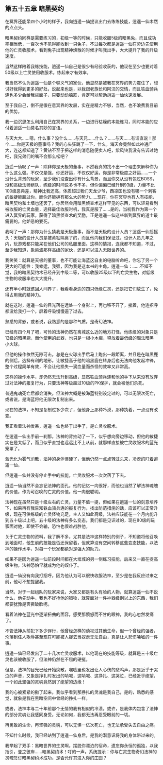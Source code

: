 ## 第五十五章 暗黑契约

在冥界还能呆四个小时的样子，我向逍遥一仙提议出门去练练技能，逍遥一仙木然的点点头。

暗黑契约同样是需要练习的，初级一等的时候，只能收服5级的暗黑兔，而且成功率相当低，一百次也不见得能收到一只兔子，不过每次都是逍遥一仙在旁边先使用他的亡灵收服术，看到兔子出现精神焕散的时候才叫我出手，大大提升了我的升级速度。

当然这样陪着我练技能，逍遥一仙自己是很少有经验收获的，他现在至少也要对着50级以上亡灵使用收服术，练起来才有效率。

我当然不认为逍遥一仙是个够义气的家伙，他显然是被我在冥界的势力震住了，想讨好我得到更多的好处，说起来也是，以我跟老族长和阿汉的交情，而且铁血骑兵连也多少会给我些面子，只要动动脑筋，肯定可以帮助逍遥一仙快速发展。

至于我自己，倒不是很在意冥界的发展，实在是精力不够，当然，也不浪费我目前的优势。

我一边沉思怎么利用自己在冥界的关系，一边进行枯燥的本能练习，同时本能的应付着逍遥一仙莫名其妙的言语。

与天大大……嗯，什么事？没什么……与天兄……什么？……与天……有话直说！那个……你是天极的董事吗？我的心头狂跳了一下，什么，海天会竟然如此神通广大，连这都知道了？黄钻不至于把这样的消息随便卖人吧，紫风铃我没有告诉过她吧，我兄弟们的嘴不会那么松吧？

逍遥一仙叹了一声：除非你是天极的董事，不然我真的找不出一个理由来解释你为什么这么强。不仅仅是强，你还好运，不仅仅好运，你是非常极度之好运……一个没什么背景的玩家，至少我们没查出你有什么背景，而且你又从没有包过BOSS，没和高级法师组队，练级的时间说多也不多，但你偏偏已经升到93级，力量不比100级恶典差，精神比我还高，体质超过我们天龙少爷，西凉国也没有哪一个刺客的敏捷能超过你，而你还能拥有那么大的势力……现在，你在冥界也有人有技能，暗黑契约和土墙也还罢了，你居然会用暗黑侦查术这样罕见的东西，可以轻易看到被收服的亡灵血量，选择最佳收服时机，我真是服了……是的，当初我作为第一个进入冥界的玩家，获得了暗黑侦查术的奖励，正是逍遥一仙这些新到冥界的道士最需要的，他妒忌的要死。

我呵了一声：那你为什么猜我是天极董事，而不是天极的设计人员？逍遥一仙摇摇头：天极的设计人员是被黄钻隔离了的，而且他向我们保证过，设计人员几年之内，玩游戏都只能呆在他们公司的私服里面。这样的情报，连我都不知道，不过，至少我知道，象梁波那样高级的家伙，还是可以进入无限世界的。

我笑笑：就算是天极的董事，也不可能让海蓝这自主的电脑听命吧，你忘了另一个更大的可能性：我幸运，我强，因为我是这本书的主角。逍遥一仙：……不知不觉，我的暗黑契约术已经升到中级二等，可以收服25级以下的亡灵生物，对低级生物的收服率也大大提升。

还有半小时就该回人间界了，我看看身边的四只低级亡灵，还是把它们放生了，免得占用我的精神力。

就在这时，逍遥一仙的目光落在远处一个身影上，再也移不开了，接着，他连招呼都没给我打一个，屏着呼吸慢慢逼了过去。

熟悉的背影，或者说，我熟悉的是那种气质，是奇幻法神。

已经有四个月了吧，可怜的法神仍然在离城这么近的地方打怪，他练级的对象只是12级的暗黑鹿，而他使用的武器，也只是一根小木棍，释放着最低级的魔法暗黑小火球。

但他的操作依然无隙可击，总是在火球出手后马上跑出一段距离，并且是在暗黑鹿的侧后，选择有利的地形，让敏捷高于他的暗黑鹿在转身后也无法向他发起冲锋，整个过程简单有效，不会让他损失一滴血量而杀怪的效率又非常高。

这样的操作水平，却仍然无法升到高级，显然铁血骑兵连和他的手下从来没有放弃过对法神的报复行为，只要法神等级超过10级的PK保护，就会被他们杀死。

普通鬼魂死亡后都会消失，但法神大概是被海蓝特别设定过的，可以无限次死亡，或者说，是海蓝将他无限次复制出来。

现在的法神，不知是复制过多少次了，但他身上那种冷漠，那种执着，一点没有改变。

我正看着法神发呆，逍遥一仙也终于出手了，是亡灵收服术。

在逍遥一仙出手前一刹那，法神的背抽动了一下，似乎想向旁边移动，但他的敏捷实在是太低了，而且似乎直觉也远远比不上从前，就那样直接被亡灵收服术的蓝光笼罩了。

蓝光化为雾气消散，法神的身体僵硬了，但他仍然一点点转过头来，冷漠的盯着逍遥一仙。

但逍遥一仙并没有停止手中的技能，亡灵收服术一次次落了下去。

逍遥一仙当然不会忘记法神的面孔，他的记忆一向很好，而他也当然了解法神魂魄的价值，作为可召唤的亡灵的价值，他一向很聪明。

法神现在虽然只是十级左右的亡灵，力量不值一提，但如果在逍遥一仙的刻意培养下，如果再有我告知铁血骑兵连的报复行为，找出防范措施的话，应该可以正常升级，现在可供练级的亡灵怪物充足，主人又如此高级，法神应该能在一个月内能升到五十级以上吧，五十级的法神有多么变态，我们都是见识过的，现在80级的玩家面对他，即使不会输，恐怕也很难战胜他。

关于亡灵生物的资料，我了解不多，尤其是法神这样特别的例子，不知道将他召唤到地面时，他生前的技能是否还保留着，但就算没有空间转移这些变态技能，以法神的操作水平，对每一个玩家都绝对是强大的助力。

如果不是因为逍遥一仙前段时间都在大垣城的另一侧练习技能，后来又一直在捉高级生物，法神恐怕早就成为他的奴仆了。

逍遥一仙没有向我打招呼，因为他认为可以很快收服法神，至少是在我反应过来之前，他可不想提醒我。

当然，对于一起组队的玩家来说，大家又都是有头有脸的人物，就算逍遥一仙不说什么，他先动手，我也不好抢他的猎物，就算面对一件神器级别以上的东西，我们都要犹豫是否撕破脸呢。

看着法神在蓝光中逐渐扭曲的面容，感受那愤怒而不甘的眼神，我的心忽然发痛了。

不管法神从前犯下多少罪行，他曾经怎样的藐视过其他生命，但一个曾经的强者，沦落到任人欺辱甚至现在可能被人捉去当奴隶无法自由，真是让人悲伤唏嘘的一件事。

逍遥一仙已经发出了二十几次亡灵收服术，以他现在的技能等级，就算是三十级亡灵也该被收服了，但法神仍然在不屈的硬挺。

但是，法神的目光已经开始焕散，喉咙里也发出让人心伤的悲鸣声，那是近乎于哭泣的声音，又象是挣扎时发出的呐喊，这呐喊、这挣扎、这哭泣，已经近乎绝望，一个如此坚强的灵魂竟然到了绝望的边缘！

我的心被紧紧的揪了起来，我似乎看到那挣扎的灵魂是我自己，是的，熟悉的感觉，就象是我在黑暗空间中曾经的挣扎一样。

或者，法神本与二十年前那个无情的我有相似的冷漠，或许，是我体内包含了法神的部分灵魂让我感同身受，无论如何，我都无法再忍受眼前的一切。

再勇敢的生命，再坚强的灵魂，可以无惧一亿次死亡，也无法承受失去自由之痛。

不知什么时候，我已经站到了逍遥一仙身后，是我的潜意识将我的身体带过来的。

我举起了双手：黑暗世界的生灵啊，摆脱你漂泊的宿命，遗忘你永恒的孤独，以我指引，登之彼岸……暗黑契约术！叮的一声，系统提示：你与亡灵生物奇幻法神的灵魂签订暗黑契约术成功，是否允许其进入你的庄园？

